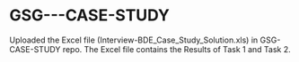 # GSG---CASE-STUDY

Uploaded the Excel file (Interview-BDE_Case_Study_Solution.xls) in GSG-CASE-STUDY repo. 
The Excel file contains the Results of Task 1 and Task 2.
